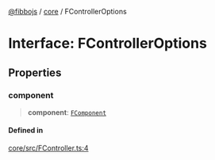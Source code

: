 [@fibbojs](/api/index) / [core](/api/core) / FControllerOptions

# Interface: FControllerOptions

## Properties

### component

> **component**: [`FComponent`](../classes/FComponent.md)

#### Defined in

[core/src/FController.ts:4](https://github.com/fibbojs/fibbo/blob/bc4521390a7de80cd2e57e65854cfa488d5a5f8a/packages/core/src/FController.ts#L4)

